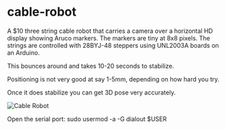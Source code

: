 # cable-robot
A $10 three string cable robot that carries a camera over a horizontal HD display showing Aruco markers. The markers are tiny at 8x8 pixels. The strings are controlled with 28BYJ-48 steppers using UNL2003A boards on an Arduino. 
 
This bounces around and takes 10-20 seconds to stabilize.
 
Positioning is not very good at say 1-5mm, depending on how hard you try. 
 
Once it does stabilize you can get 3D pose very accurately. 

![Cable Robot](cable-robot.jpg "Cable Robot")

Open the serial port:
sudo usermod -a -G dialout $USER

  
